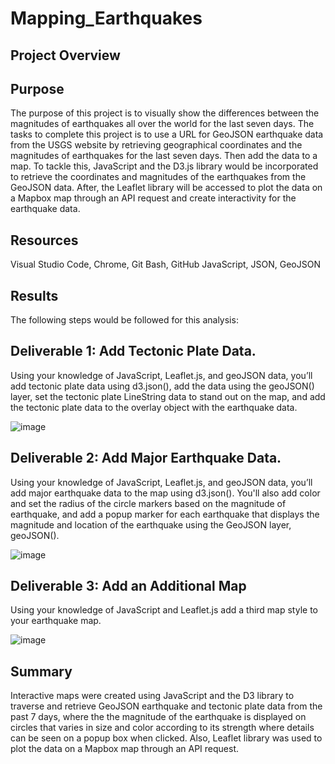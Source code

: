 # Mapping_Earthquakes

## Project Overview


## Purpose


The purpose of this project is to visually show the differences between the magnitudes of earthquakes all over the world for the last seven days.
The tasks to complete this project is to use a URL for GeoJSON earthquake data from the USGS website by retrieving geographical coordinates and the magnitudes of earthquakes for the last seven days. Then add the data to a map.
To tackle this, JavaScript and the D3.js library would be incorporated to retrieve the coordinates and magnitudes of the earthquakes from the GeoJSON data. After, the Leaflet library will be accessed to plot the data on a Mapbox map through an API request and create interactivity for the earthquake data.


## Resources


Visual Studio Code, Chrome, Git Bash, GitHub
JavaScript, JSON, GeoJSON


## Results


The following steps would be followed for this analysis:

## Deliverable 1: Add Tectonic Plate Data.


Using your knowledge of JavaScript, Leaflet.js, and geoJSON data, you’ll add tectonic plate data using d3.json(), add the data using the geoJSON() layer, set the tectonic plate LineString data to stand out on the map, and add the tectonic plate data to the overlay object with the earthquake data.



![image](https://user-images.githubusercontent.com/96086671/175818709-ad526b9e-0fd2-48ad-8e70-26ecfb1c7fd7.png)


 

## Deliverable 2: Add Major Earthquake Data.


Using your knowledge of JavaScript, Leaflet.js, and geoJSON data, you’ll add major earthquake data to the map using d3.json(). You'll also add color and set the radius of the circle markers based on the magnitude of earthquake, and add a popup marker for each earthquake that displays the magnitude and location of the earthquake using the GeoJSON layer, geoJSON().




![image](https://user-images.githubusercontent.com/96086671/175818856-45d96251-535b-40c7-bbef-2de65b9de0bf.png)

 

## Deliverable 3: Add an Additional Map


Using your knowledge of JavaScript and Leaflet.js add a third map style to your earthquake map.



![image](https://user-images.githubusercontent.com/96086671/175818892-2a0b21c2-6ad2-4804-b564-a3d1d8d87c4e.png)


 
## Summary


Interactive maps were created using JavaScript and the D3 library to traverse and retrieve GeoJSON earthquake and tectonic plate data from the past 7 days, where the the magnitude of the earthquake is displayed on circles that varies in size and color according to its strength where details can be seen on a popup box when clicked. Also, Leaflet library was used to plot the data on a Mapbox map through an API request.
